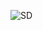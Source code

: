 ![SD](https://user-images.githubusercontent.com/69076776/114852585-86948100-9e00-11eb-8ab1-f93a7db670c0.jpg)

